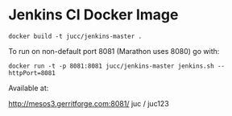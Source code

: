 # Jenkins CI Docker Image

	docker build -t jucc/jenkins-master .

To run on non-default port 8081 (Marathon uses 8080) go with:

	docker run -t -p 8081:8081 jucc/jenkins-master jenkins.sh --httpPort=8081


Available at:

  http://mesos3.gerritforge.com:8081/  juc / juc123

